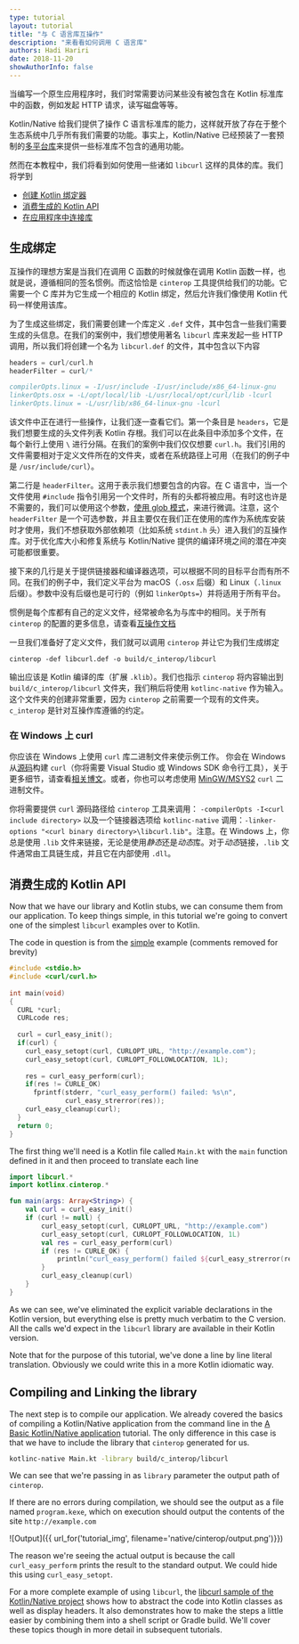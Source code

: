 ```yaml
---
type: tutorial
layout: tutorial
title: "与 C 语言库互操作"
description: "来看看如何调用 C 语言库"
authors: Hadi Hariri 
date: 2018-11-20
showAuthorInfo: false
---
```



当编写一个原生应用程序时，我们时常需要访问某些没有被包含在 Kotlin 标准库中的函数，<!--
-->例如发起 HTTP 请求，读写磁盘等等。

Kotlin/Native 给我们提供了操作 C 语言标准库的能力，这样就开放了存在于整个生态系统中<!--
-->几乎所有我们需要的功能。事实上，Kotlin/Native 已经预装了一套预制的[多平台库](https://github.com/JetBrains/kotlin-native/blob/master/PLATFORM_LIBS.md)<!--
-->来提供一些标准库不包含的通用功能。

然而在本教程中，我们将看到如何使用一些诸如 `libcurl` 这样的具体的库。我们将学到

* [创建 Kotlin 绑定器](#生成绑定)
* [消费生成的 Kotlin API](#消费生成的-kotlin-api)
* [在应用程序中连接库](#在应用程序中连接库)


## 生成绑定

互操作的理想方案是当我们在调用 C 函数的时候就像在调用 Kotlin 函数一样，也就是说，遵循相同的签名惯例。而这恰恰是
`cinterop` 工具提供给我们的功能。它需要一个 C 库并为它生成一个相应的 Kotlin 绑定，然后允许我们像<!--
-->使用 Kotlin 代码一样使用该库。

为了生成这些绑定，我们需要创建一个库定义 `.def` 文件，其中包含一些我们需要生成的头信息。在我们的案例中，我们想使用著名 `libcurl`
库来发起一些 HTTP 调用，所以我们将创建一个名为 `libcurl.def` 的文件，其中包含以下内容

<div class="sample" markdown="1" mode="c" theme="idea" data-highlight-only="1" auto-indent="false">

```c
headers = curl/curl.h
headerFilter = curl/*

compilerOpts.linux = -I/usr/include -I/usr/include/x86_64-linux-gnu
linkerOpts.osx = -L/opt/local/lib -L/usr/local/opt/curl/lib -lcurl
linkerOpts.linux = -L/usr/lib/x86_64-linux-gnu -lcurl
```
</div>

该文件中正在进行一些操作，让我们逐一查看它们。第一个条目是 `headers`，它是我们想要生成的头文件列表
Kotlin 存根。我们可以在此条目中添加多个文件，在每个新行上使用 `\` 进行分隔。在我们的案例中我们仅仅想要 `curl.h`。我们引用的文件<!--
-->需要相对于定义文件所在的文件夹，或者在系统路径上可用（在我们的例子中是 `/usr/include/curl`）。

第二行是 `headerFilter`。这用于表示我们想要包含的内容。在 C 语言中，当一个文件使用 `#include` 指令引用另一个文件时，<!--
-->所有的头都将被应用。有时这也许是不需要的，我们可以使用这个参数，[使用 glob 模式](https://en.wikipedia.org/wiki/Glob_(programming))，来进行微调。<!--
-->注意，这个 `headerFilter` 是一个可选参数，并且主要仅在我们正在使用的库作为系统库安装时才使用，我们不想获取外部依赖项<!--
-->（比如系统 `stdint.h` 头）进入我们的互操作库。对于优化库大小和修复系统与 Kotlin/Native 提供的编译环境之间的潜在冲突可能都很重要。

接下来的几行是关于提供链接器和编译器选项，可以根据不同的目标平台而有所不同。在我们的例子中，我们定义平台为 macOS（`.osx` 后缀）和 Linux（`.linux` 后缀）。<!--
-->参数中没有后缀也是可行的（例如 `linkerOpts=`）并将适用于所有平台。 

惯例是每个库都有自己的定义文件，经常被命名为与库中的相同。关于所有 `cinterop`
的配置的更多信息，请查看[互操作文档](/docs/reference/native/c_interop.html)

一旦我们准备好了定义文件，我们就可以调用 `cinterop` 并让它为我们生成绑定

    cinterop -def libcurl.def -o build/c_interop/libcurl
    
输出应该是 Kotlin 编译的库（扩展 `.klib`）。我们也指示 `cinterop`
将内容输出到 `build/c_interop/libcurl` 文件夹，我们稍后将使用 `kotlinc-native` 作为输入。这个文件夹的创建非常重要，<!--
-->因为 `cinterop` 之前需要一个现有的文件夹。`c_interop` 是针对互操作库遵循的约定。

### 在 Windows 上 curl

你应该在 Windows 上使用 `curl` 库二进制文件来使示例工作。
你会在 Windows 从[源码](https://curl.haxx.se/download.html)构建 `curl`（你将需要 Visual Studio 或 Windows SDK 命令行工具），关于更多<!--
-->细节，请查看[相关博文](https://jonnyzzz.com/blog/2018/10/29/kn-libcurl-windows/)。<!--
-->或者，你也可以考虑使用 [MinGW/MSYS2](https://www.msys2.org/) `curl` 二进制文件。

你将需要提供 `curl` 源码路径给 `cinterop` 工具来调用： `-compilerOpts -I<curl include directory>` 以及一个链接器选项<!--
-->给 `kotlinc-native` 调用：`-linker-options "<curl binary directory>\libcurl.lib"`。<!--
-->注意。在 Windows 上，你总是使用 `.lib` 文件来链接，无论是使用*静态*还是*动态*库。对于*动态*链接，<!--
-->`.lib` 文件通常由工具链生成，并且它在内部使用 `.dll`。


## 消费生成的 Kotlin API

Now that we have our library and Kotlin stubs, we can consume them from our application. To keep things simple, in this tutorial we're going to convert one of the simplest 
`libcurl` examples over to Kotlin. 

The code in question is from the [simple](https://curl.haxx.se/libcurl/c/simple.html) example (comments removed for brevity)

<div class="sample" markdown="1" theme="idea" mode="c">

```c
#include <stdio.h>
#include <curl/curl.h>
 
int main(void)
{
  CURL *curl;
  CURLcode res;
 
  curl = curl_easy_init();
  if(curl) {
    curl_easy_setopt(curl, CURLOPT_URL, "http://example.com");
    curl_easy_setopt(curl, CURLOPT_FOLLOWLOCATION, 1L);
 
    res = curl_easy_perform(curl);
    if(res != CURLE_OK)
      fprintf(stderr, "curl_easy_perform() failed: %s\n",
              curl_easy_strerror(res));
    curl_easy_cleanup(curl);
  }
  return 0;
}
```
</div>

The first thing we'll need is a Kotlin file called `Main.kt` with the `main` function defined in it and then proceed to translate each line

<div class="sample" markdown="1" theme="idea" data-highlight-only>

```kotlin
import libcurl.*
import kotlinx.cinterop.*

fun main(args: Array<String>) {
    val curl = curl_easy_init()
    if (curl != null) {
        curl_easy_setopt(curl, CURLOPT_URL, "http://example.com")
        curl_easy_setopt(curl, CURLOPT_FOLLOWLOCATION, 1L)
        val res = curl_easy_perform(curl)
        if (res != CURLE_OK) {
            println("curl_easy_perform() failed ${curl_easy_strerror(res)?.toKString()}")
        }
        curl_easy_cleanup(curl)
    }
}
```
</div>

As we can see, we've eliminated the explicit variable declarations in the Kotlin version, but everything else is pretty much verbatim to the C version. All the calls we'd
expect in the `libcurl` library are available in their Kotlin version.

Note that for the purpose of this tutorial, we've done a line by line literal translation. Obviously we could write this in a more Kotlin idiomatic way.

## Compiling and Linking the library

The next step is to compile our application. We already covered the basics of compiling a Kotlin/Native application from the command line in the [A Basic Kotlin/Native application](basic-kotlin-native-app.html) tutorial.
The only difference in this case is that we have to include the library that `cinterop` generated for us. 

```bash
kotlinc-native Main.kt -library build/c_interop/libcurl
```

We can see that we're passing in as `library` parameter the output path of `cinterop`. 

If there are no errors during compilation, we should see the output as a file named `program.kexe`, which on execution should output 
the contents of the site `http://example.com`

![Output]({{ url_for('tutorial_img', filename='native/cinterop/output.png')}})

The reason we're seeing the actual output is because the call `curl_easy_perform` prints the result to the standard output. We could hide this using 
`curl_easy_setopt`. 

For a more complete example of using `libcurl`, the [libcurl sample of the Kotlin/Native project](https://github.com/JetBrains/kotlin-native/tree/master/samples/libcurl) shows how to abstract the code into Kotlin
classes as well as display headers. It also demonstrates how to make the steps a little easier by combining them into a shell script or Gradle build. We'll cover these topics though in more detail in subsequent tutorials.

